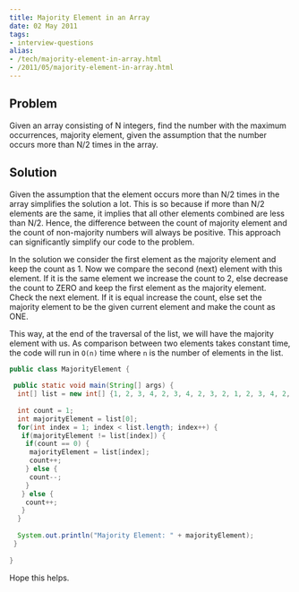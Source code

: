```yaml
---
title: Majority Element in an Array
date: 02 May 2011
tags: 
- interview-questions
alias:
- /tech/majority-element-in-array.html
- /2011/05/majority-element-in-array.html
---
```


Problem
-------
Given an array consisting of N integers, find the number with the maximum occurrences, 
majority element, given the assumption that the number occurs more than N/2 times in the array.


Solution
--------
Given the assumption that the element occurs more than N/2 times in the array simplifies the 
solution a lot. This is so because if more than N/2 elements are the same, it implies that 
all other elements combined are less than N/2. Hence, the difference between the count of 
majority element and the count of non-majority numbers will always be positive. This approach 
can significantly simplify our code to the problem.

In the solution we consider the first element as the majority element and keep the count as 1. 
Now we compare the second (next) element with this element. If it is the same element we increase 
the count to 2, else decrease the count to ZERO and keep the first element as the majority element. 
Check the next element. If it is equal increase the count, else set the majority element to be 
the given current element and make the count as ONE.

This way, at the end of the traversal of the list, we will have the majority element with us. As 
comparison between two elements takes constant time, the code will run in `O(n)` time where `n` is 
the number of elements in the list.

```java
public class MajorityElement {
  
 public static void main(String[] args) {
  int[] list = new int[] {1, 2, 3, 4, 2, 3, 4, 2, 3, 2, 1, 2, 3, 4, 2, 2, 2};
   
  int count = 1;
  int majorityElement = list[0];
  for(int index = 1; index < list.length; index++) {
   if(majorityElement != list[index]) {
    if(count == 0) {
     majorityElement = list[index];
     count++;
    } else {
     count--;
    }
   } else {
    count++;
   }
  }
   
  System.out.println("Majority Element: " + majorityElement);
 }
 
}
```

Hope this helps.